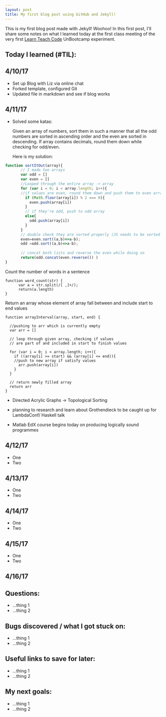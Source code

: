 ```yaml
---
layout: post
title: My first blog post using GitHub and Jekyll!
---
```


This is my first blog post made with Jekyll! Woohoo! In this first post, I'll share some notes on what I learned today at the first class meeting of the very first [Learn Teach Code](http://learnteachcode.org/) UnBootcamp experiment.

## Today I learned (#TIL):

## 4/10/17

- Set up Blog with Liz via online chat
- Forked template, configured Git
- Updated file in markdown and see if blog works

## 4/11/17

- Solved some katas:

  Given an array of numbers,
  sort them in such a manner that all the odd numbers are sorted in ascending order
  and the even are sorted in descending. If array contains decimals,
  round them down while checking for odd/even.
  
  Here is my solution:
  
 ```javascript
function sortItOut(array){
        // I made two arrays
        var odd = []
        var even = []
        //Looped through the entire array -> array
        for (var i = 0; i < array.length; i++){
        //if values are even, round them down and push them to even array
          if (Math.floor(array[i]) % 2 === 0){
            even.push(array[i])
          }
          // if they're odd, push to odd array
          else{
            odd.push(array[i])
          }
        }
        // double check they are sorted properly (JS needs to be sorted by integer, not string)
        even=even.sort((a,b)=>a-b);
        odd =odd.sort((a,b)=>a-b);
        
        // concat both lists and reverse the even while doing so
        return(odd.concat(even.reverse()) )
}
```


Count the number of words in a sentence
```
function word_count(str) {
      var a = str.split(/[ ,]+/);
      return(a.length)
}
```
Return an array whose element of array fall between and include start to end values

```
function arrayInterval(array, start, end) {

  //pushing to arr which is currently empty
  var arr = []
  
  // loop through given array, checking if values 
  // are part of and included in start to finish values
  
  for (var i = 0; i < array.length; i++){
    if ((array[i] >= start) && (array[i] <= end)){
    //push to new array if satisfy values
      arr.push(array[i])
    }
  }
  
  // return newly filled array
  return arr
}
```
- Directed Acrylic Graphs -> Topological Sorting

- planning to research and learn about Grothendieck to be caught up for LambdaConf/ Haskell talk

- Matlab EdX course begins today on producing logically sound programmes


## 4/12/17

- One
- Two

## 4/13/17

- One
- Two

## 4/14/17 

- One
- Two

## 4/15/17 

- One
- Two

## 4/16/17

## Questions:

- ...thing 1
- ...thing 2

## Bugs discovered / what I got stuck on:

- ...thing 1
- ...thing 2

## Useful links to save for later:

- ...thing 1
- ...thing 2

## My next goals:

- ...thing 1
- ...thing 2
